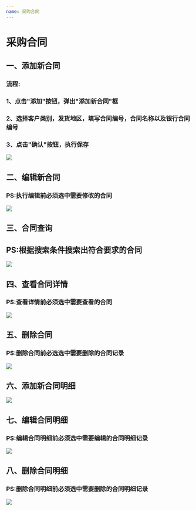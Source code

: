 ```yaml
---
name: 采购合同
---
```


# 采购合同

## 一、添加新合同
### 流程:
### 1、点击"添加"按钮，弹出"添加新合同"框
### 2、选择客户类别，发货地区，填写合同编号，合同名称以及银行合同编号
### 3、点击"确认"按钮，执行保存
![](http://upload-images.jianshu.io/upload_images/3990842-f766f6a6eb6dc489.gif?imageMogr2/auto-orient/strip)

## 二、编辑新合同
### PS:执行编辑前必须选中需要修改的合同
![](http://upload-images.jianshu.io/upload_images/3990842-a57211fa4794acc6.gif?imageMogr2/auto-orient/strip)

## 三、合同查询
## PS:根据搜索条件搜索出符合要求的合同
![](http://upload-images.jianshu.io/upload_images/3990842-73b83860a3aa427d.gif?imageMogr2/auto-orient/strip)

## 四、查看合同详情
### PS:查看详情前必须选中需要查看的合同
![](http://upload-images.jianshu.io/upload_images/3990842-d269af366710433d.gif?imageMogr2/auto-orient/strip)

## 五、删除合同
### PS:删除合同前必选选中需要删除的合同记录
![](http://upload-images.jianshu.io/upload_images/3990842-dde0761f5eb8da75.gif?imageMogr2/auto-orient/strip)

## 六、添加新合同明细
![](http://upload-images.jianshu.io/upload_images/3990842-5d554f5b572905cf.gif?imageMogr2/auto-orient/strip)

## 七、编辑合同明细
### PS:编辑合同明细前必须选中需要编辑的合同明细记录
![](http://upload-images.jianshu.io/upload_images/3990842-90b1e5ea0f45f365.gif?imageMogr2/auto-orient/strip)


## 八、删除合同明细
### PS:删除合同明细前必须选中需要删除的合同明细记录
![](http://upload-images.jianshu.io/upload_images/3990842-e2cd4918757d7077.gif?imageMogr2/auto-orient/strip)
